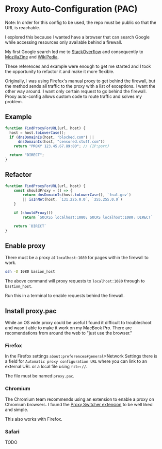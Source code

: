 # Proxy Auto-Configuration (PAC)

Note: In order for this config to be used, the repo must be public so that the URL is reachable.

I explored this because I wanted have a browser that can search Google while accessing resources only available behind a firewall.

My first Google search led me to [StackOverflow](https://superuser.com/questions/929861/how-to-enable-a-proxy-in-firefox-only-for-some-urls-and-not-for-every-page-i-vis) and consequently to [MozillaZine](http://forums.mozillazine.org/viewtopic.php?f=38&t=281605) and [WikiPedia](https://en.wikipedia.org/wiki/Proxy_auto-config).

These references and example were enough to get me started and I took the opportunity to refactor it and make it more flexible.

Originally, I was using Firefox's manual proxy to get behind the firewall, but the method sends all traffic to the proxy with a list of exceptions. I want the other way around. I want only certain request to go behind the firewall. Proxy auto-config allows custom code to route traffic and solves my problem.

## Example

```javascript
function FindProxyForURL(url, host) {
  host = host.toLowerCase();
  if (dnsDomainIs(host, "blocked.com") ||
      dnsDomainIs(host, "censored.stuff.com"))
    return "PROXY 123.45.67.89:80"; // (IP:port)

  return "DIRECT";
}
```

## Refactor

```javascript
function FindProxyForURL(url, host) {
    const shouldProxy = () => {
        return dnsDomainIs(host.toLowerCase(), `fnal.gov`)
        || isInNet(host, `131.225.0.0`, `255.255.0.0`)
    }

    if (shouldProxy())
        return `SOCKS5 localhost:1080; SOCKS localhost:1080; DIRECT`

    return `DIRECT`
}
```

## Enable proxy

There must be a proxy at `localhost:1080` for pages within the firewall to work.

```bash
ssh -D 1080 basion_host
```

The above command will proxy requests to `localhost:1080` through to `bastion_host`.

Run this in a terminal to enable requests behind the firewall.

## Install proxy.pac

While an OS wide proxy could be useful I found it difficult to troubleshoot and wasn't able to make it work on my MacBook Pro. There are recomendations from around the web to "just use the browser."

### Firefox

In the Firefox settings `about:preferences#general`>Network Settings there is a field for `Automatic proxy configuration URL` where you can link to an external URL or a local file using `file://`.

The file must be named `proxy.pac`.

### Chromium

The Chromium team recommends using an extension to enable a proxy on Chromium browsers. I found the [Proxy Switcher extension](https://mybrowseraddon.com/proxy-switcher.html) to be well liked and simple.

This also works with Firefox.

### Safari

TODO
